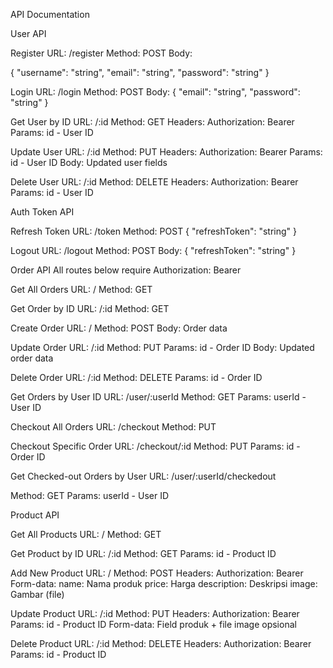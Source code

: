  API Documentation

 User API

Register
URL: /register
Method: POST
Body:

{
  "username": "string",
  "email": "string",
  "password": "string"
}

 Login
URL: /login
Method: POST
Body:
{
  "email": "string",
  "password": "string"
}

Get User by ID
URL: /:id
Method: GET
Headers: Authorization: Bearer <token>
Params: id - User ID

 Update User
URL: /:id
Method: PUT
Headers: Authorization: Bearer <token>
Params: id - User ID
Body: Updated user fields

Delete User
URL: /:id
Method: DELETE
Headers: Authorization: Bearer <token>
Params: id - User ID

 Auth Token API

Refresh Token
URL: /token
Method: POST
{
  "refreshToken": "string"
}

Logout
URL: /logout
Method: POST
Body:
{
  "refreshToken": "string"
}

Order API
All routes below require Authorization: Bearer <token>

Get All Orders
URL: /
Method: GET

Get Order by ID
URL: /:id
Method: GET

Create Order
URL: /
Method: POST
Body: Order data

Update Order
URL: /:id
Method: PUT
Params: id - Order ID
Body: Updated order data

Delete Order
URL: /:id
Method: DELETE
Params: id - Order ID

Get Orders by User ID
URL: /user/:userId
Method: GET
Params: userId - User ID

Checkout All Orders
URL: /checkout
Method: PUT

Checkout Specific Order
URL: /checkout/:id
Method: PUT
Params: id - Order ID

Get Checked-out Orders by User
URL: /user/:userId/checkedout

Method: GET
Params: userId - User ID

Product API

Get All Products
URL: /
Method: GET

Get Product by ID
URL: /:id
Method: GET
Params: id - Product ID

Add New Product
URL: /
Method: POST
Headers: Authorization: Bearer <token>
Form-data:
name: Nama produk
price: Harga
description: Deskripsi
image: Gambar (file)

Update Product
URL: /:id
Method: PUT
Headers: Authorization: Bearer <token>
Params: id - Product ID
Form-data: Field produk + file image opsional

Delete Product
URL: /:id
Method: DELETE
Headers: Authorization: Bearer <token>
Params: id - Product ID